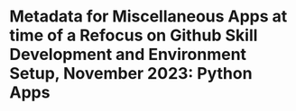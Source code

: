 # Metadata for Miscellaneous Apps at time of a Refocus on Github Skill Development and Environment Setup, November 2023: Python Apps

